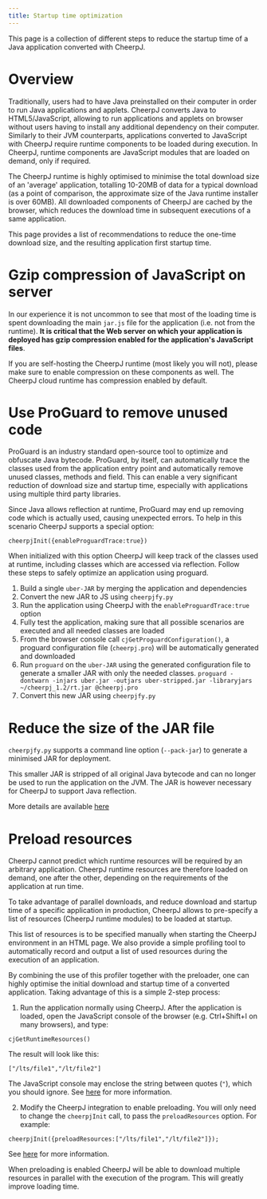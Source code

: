 ```yaml
---
title: Startup time optimization
---
```


This page is a collection of different steps to reduce the startup time of a Java application converted with CheerpJ. 

# Overview

Traditionally, users had to have Java preinstalled on their computer in order to run Java applications and applets. CheerpJ converts Java to HTML5/JavaScript, allowing to run applications and applets on browser without users having to install any additional dependency on their computer. Similarly to their JVM counterparts, applications converted to JavaScript with CheerpJ require runtime components to be loaded during execution. In CheerpJ, runtime components are JavaScript modules that are loaded on demand, only if required. 

The CheerpJ runtime is highly optimised to minimise the total download size of an 'average' application, totalling 10-20MB of data for a typical download (as a point of comparison, the approximate size of the Java runtime installer is over 60MB). All downloaded components of CheerpJ are cached by the browser, which reduces the download time in subsequent executions of a same application.

This page provides a list of recommendations to reduce the one-time download size, and the resulting application first startup time.

# Gzip compression of JavaScript on server

In our experience it is not uncommon to see that most of the loading time is spent downloading the main ```jar.js``` file for the application (i.e. not from the runtime). **It is critical that the Web server on which your application is deployed has gzip compression enabled for the application's JavaScript files**. 

If you are self-hosting the CheerpJ runtime (most likely you will not), please make sure to enable compression on these components as well. The CheerpJ cloud runtime has compression enabled by default.

# Use ProGuard to remove unused code

ProGuard is an industry standard open-source tool to optimize and obfuscate Java bytecode. ProGuard, by itself, can automatically trace the classes used from the application entry point and automatically remove unused classes, methods and field. This can enable a very significant reduction of download size and startup time, especially with applications using multiple third party libraries.

Since Java allows reflection at runtime, ProGuard may end up removing code which is actually used, causing unexpected errors. To help in this scenario CheerpJ supports a special option:

```cheerpjInit({enableProguardTrace:true})```

When initialized with this option CheerpJ will keep track of the classes used at runtime, including classes which are accessed via reflection. Follow these steps to safely optimize an application using proguard.

1. Build a single ```uber-JAR``` by merging the application and dependencies
2. Convert the new JAR to JS using ```cheerpjfy.py```
3. Run the application using CheerpJ with the ```enableProguardTrace:true``` option
4. Fully test the application, making sure that all possible scenarios are executed and all needed classes are loaded
5. From the browser console call ```cjGetProguardConfiguration()```, a proguard configuration file (```cheerpj.pro```) will be automatically generated and downloaded
6. Run ```proguard``` on the ```uber-JAR``` using the generated configuration file to generate a smaller JAR with only the needed classes. ```proguard -dontwarn -injars uber.jar -outjars uber-stripped.jar -libraryjars ~/cheerpj_1.2/rt.jar @cheerpj.pro```
7. Convert this new JAR using ```cheerpjfy.py```

# Reduce the size of the JAR file

```cheerpjfy.py``` supports a command line option (```--pack-jar```) to generate a minimised JAR for deployment. 

This smaller JAR is stripped of all original Java bytecode and can no longer be used to run the application on the JVM. The JAR is however necessary for CheerpJ to support Java reflection. 

More details are available [here](Command-Line-Options#--pack-jarpackjar)

# Preload resources

CheerpJ cannot predict which runtime resources will be required by an arbitrary application. CheerpJ runtime resources are therefore loaded on demand, one after the other, depending on the requirements of the application at run time. 

To take advantage of parallel downloads, and reduce download and startup time of a specific application in production, CheerpJ allows to pre-specify a list of resources (CheerpJ runtime modules) to be loaded at startup.

This list of resources is to be specified manually when starting the CheerpJ environment in an HTML page. We also provide a simple profiling tool to automatically record and output a list of used resources during the execution of an application.

By combining the use of this profiler together with the preloader, one can highly optimise the initial download and startup time of a converted application. Taking advantage of this is a simple 2-step process: 

1. Run the application normally using CheerpJ. After the application is loaded, open the JavaScript console of the browser (e.g. Ctrl+Shift+I on many browsers), and type:

```cjGetRuntimeResources()```

The result will look like this: 

```["/lts/file1","/lt/file2"]``` 

The JavaScript console may enclose the string between quotes (```"```), which you should ignore. See [here](Runtime-API#cjgetruntimeresources) for more information.

2. Modify the CheerpJ integration to enable preloading. You will only need to change the ```cheerpjInit``` call, to pass the ```preloadResources``` option. For example: 

```cheerpjInit({preloadResources:["/lts/file1","/lt/file2"]});``` 

See [here](Runtime-API#preloadresources) for more information.

When preloading is enabled CheerpJ will be able to download multiple resources in parallel with the execution of the program. This will greatly improve loading time.
